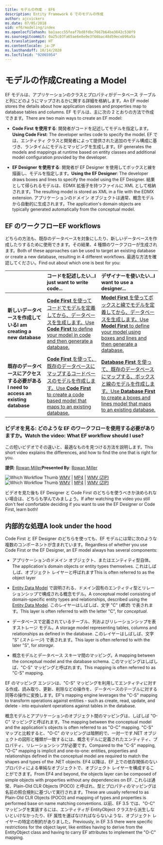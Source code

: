 ```yaml
---
title: モデルの作成 - EF6
description: Entity Framework 6 でのモデルの作成
author: ajcvickers
ms.date: 07/05/2018
uid: ef6/modeling/index
ms.openlocfilehash: ba1aacc55feaf7bd8fdbc7667b64ba3842c538f9
ms.sourcegitcommit: 0a25c03fa65ae6e0e0e3f66bac48d59eceb96a5a
ms.translationtype: HT
ms.contentlocale: ja-JP
ms.lasthandoff: 10/14/2020
ms.locfileid: "92065954"
---
```

# <a name="creating-a-model"></a><span data-ttu-id="80315-103">モデルの作成</span><span class="sxs-lookup"><span data-stu-id="80315-103">Creating a Model</span></span>

<span data-ttu-id="80315-104">EF モデルは、アプリケーションのクラスとプロパティがデータベース テーブルと列にどのようにマップされるかに関する詳細を格納します。</span><span class="sxs-lookup"><span data-stu-id="80315-104">An EF model stores the details about how application classes and properties map to database tables and columns.</span></span> <span data-ttu-id="80315-105">EF モデルは、主に次の 2 とおりの方法で作成できます。</span><span class="sxs-lookup"><span data-stu-id="80315-105">There are two main ways to create an EF model:</span></span>

- <span data-ttu-id="80315-106">**Code First を使用する**: 開発者がコードを記述してモデルを指定します。</span><span class="sxs-lookup"><span data-stu-id="80315-106">**Using Code First**: The developer writes code to specify the model.</span></span> <span data-ttu-id="80315-107">EF では、エンティティ クラスと開発者によって提供された追加のモデル構成に基づき、ランタイムにモデルとマッピングを生成します。</span><span class="sxs-lookup"><span data-stu-id="80315-107">EF generates the models and mappings at runtime based on entity classes and additional model configuration provided by the developer.</span></span>

- <span data-ttu-id="80315-108">**EF Designer を使用する**: 開発者が EF Designer を使用してボックスと線を描画し、モデルを指定します。</span><span class="sxs-lookup"><span data-stu-id="80315-108">**Using the EF Designer**: The developer draws boxes and lines to specify the model using the EF Designer.</span></span> <span data-ttu-id="80315-109">結果として得られるモデルは、EDMX 拡張子を持つファイルに XML として格納されます。</span><span class="sxs-lookup"><span data-stu-id="80315-109">The resulting model is stored as XML in a file with the EDMX extension.</span></span> <span data-ttu-id="80315-110">アプリケーションのドメイン オブジェクトは通常、概念モデルから自動的に生成されます。</span><span class="sxs-lookup"><span data-stu-id="80315-110">The application's domain objects are typically generated automatically from the conceptual model.</span></span>

## <a name="ef-workflows"></a><span data-ttu-id="80315-111">EF のワークフロー</span><span class="sxs-lookup"><span data-stu-id="80315-111">EF workflows</span></span>

<span data-ttu-id="80315-112">どちらの方法も、既存のデータベースを対象にしたり、新しいデータベースを作成したりするために使用できます。その結果、4 種類のワークフローが生成されます。</span><span class="sxs-lookup"><span data-stu-id="80315-112">Both of these approaches can be used to target an existing database or create a new database, resulting in 4 different workflows.</span></span>
<span data-ttu-id="80315-113">最適な方法を確認してください。</span><span class="sxs-lookup"><span data-stu-id="80315-113">Find out about which one is best for you:</span></span>  

|                                           | <span data-ttu-id="80315-114">コードを記述したい...</span><span class="sxs-lookup"><span data-stu-id="80315-114">I just want to write code...</span></span>                                                                                                                   | <span data-ttu-id="80315-115">デザイナーを使いたい...</span><span class="sxs-lookup"><span data-stu-id="80315-115">I want to use a designer...</span></span>                                                                                                                        |
|:------------------------------------------|:-----------------------------------------------------------------------------------------------------------------------------------------------|:---------------------------------------------------------------------------------------------------------------------------------------------------|
| <span data-ttu-id="80315-116">**新しいデータベースを作成している**</span><span class="sxs-lookup"><span data-stu-id="80315-116">**I am creating a new database**</span></span>          | [<span data-ttu-id="80315-117">**Code First** を使ってコードでモデルを定義してから、データベースを生成します。</span><span class="sxs-lookup"><span data-stu-id="80315-117">Use **Code First** to define your model in code and then generate a database.</span></span>](xref:ef6/modeling/code-first/workflows/new-database)           | [<span data-ttu-id="80315-118">**Model First** を使ってボックスと線でモデルを定義してから、データベースを生成します。</span><span class="sxs-lookup"><span data-stu-id="80315-118">Use **Model First** to define your model using boxes and lines and then generate a database.</span></span>](xref:ef6/modeling/designer/workflows/model-first)   |
| <span data-ttu-id="80315-119">**既存のデータベースにアクセスする必要がある**</span><span class="sxs-lookup"><span data-stu-id="80315-119">**I need to access an existing database**</span></span> | [<span data-ttu-id="80315-120">**Code First** を使って、既存のデータベースにマップするコードベースのモデルを作成します。</span><span class="sxs-lookup"><span data-stu-id="80315-120">Use **Code First** to create a code based model that maps to an existing database.</span></span>](xref:ef6/modeling/code-first/workflows/existing-database) | [<span data-ttu-id="80315-121">**Database First** を使って、既存のデータベースにマップする、ボックスと線のモデルを作成します。</span><span class="sxs-lookup"><span data-stu-id="80315-121">Use **Database First** to create a boxes and lines model that maps to an existing database.</span></span>](xref:ef6/modeling/designer/workflows/database-first) |

### <a name="watch-the-video-what-ef-workflow-should-i-use"></a><span data-ttu-id="80315-122">ビデオを見る: どのような EF のワークフローを使用する必要がありますか。</span><span class="sxs-lookup"><span data-stu-id="80315-122">Watch the video: What EF workflow should I use?</span></span>

<span data-ttu-id="80315-123">この短いビデオでその違いと、最適なものを見つける方法を説明します。</span><span class="sxs-lookup"><span data-stu-id="80315-123">This short video explains the differences, and how to find the one that is right for you.</span></span>

<span data-ttu-id="80315-124">**提供**: [Rowan Miller](https://romiller.com/)</span><span class="sxs-lookup"><span data-stu-id="80315-124">**Presented By**: [Rowan Miller](https://romiller.com/)</span></span>

<span data-ttu-id="80315-125">![Which Workflow Thumb](../media/whichworkflow-thumb.png) [WMV](https://download.microsoft.com/download/8/F/8/8F81F4CD-3678-4229-8D79-0C63FFA3C595/HDI_ITPro_Technet_winvideo_ChoseYourWorkflow.wmv) | [MP4](https://download.microsoft.com/download/8/F/8/8F81F4CD-3678-4229-8D79-0C63FFA3C595/HDI_ITPro_Technet_mp4video_ChoseYourWorkflow.m4v) | [WMV (ZIP)](https://download.microsoft.com/download/8/F/8/8F81F4CD-3678-4229-8D79-0C63FFA3C595/HDI_ITPro_Technet_winvideo_ChoseYourWorkflow.zip)</span><span class="sxs-lookup"><span data-stu-id="80315-125">![Which Workflow Thumb](../media/whichworkflow-thumb.png) [WMV](https://download.microsoft.com/download/8/F/8/8F81F4CD-3678-4229-8D79-0C63FFA3C595/HDI_ITPro_Technet_winvideo_ChoseYourWorkflow.wmv) | [MP4](https://download.microsoft.com/download/8/F/8/8F81F4CD-3678-4229-8D79-0C63FFA3C595/HDI_ITPro_Technet_mp4video_ChoseYourWorkflow.m4v) | [WMV (ZIP)](https://download.microsoft.com/download/8/F/8/8F81F4CD-3678-4229-8D79-0C63FFA3C595/HDI_ITPro_Technet_winvideo_ChoseYourWorkflow.zip)</span></span>

<span data-ttu-id="80315-126">ビデオを見た後も EF Designer と Code First のどちらを使うべきか決められない場合は、どちらも学んでみましょう。</span><span class="sxs-lookup"><span data-stu-id="80315-126">If after watching the video you still don't feel comfortable deciding if you want to use the EF Designer or Code First, learn both!</span></span>

## <a name="a-look-under-the-hood"></a><span data-ttu-id="80315-127">内部的な処理</span><span class="sxs-lookup"><span data-stu-id="80315-127">A look under the hood</span></span>

<span data-ttu-id="80315-128">Code First と EF Designer のどちらを使っても、EF モデルには常に次のような複数のコンポーネントが含まれています。</span><span class="sxs-lookup"><span data-stu-id="80315-128">Regardless of whether you use Code First or the EF Designer, an EF model always has several components:</span></span>

- <span data-ttu-id="80315-129">アプリケーションのドメイン オブジェクト、またはエンティティ型自体。</span><span class="sxs-lookup"><span data-stu-id="80315-129">The application's domain objects or entity types themselves.</span></span> <span data-ttu-id="80315-130">これはしばしば、オブジェクト レイヤーと呼ばれます</span><span class="sxs-lookup"><span data-stu-id="80315-130">This is often referred to as the object layer</span></span>

- <span data-ttu-id="80315-131">[Entity Data Model](xref:ef6/resources/glossary#entity-data-model) で説明される、ドメイン固有のエンティティ型とリレーションシップで構成される概念モデル。</span><span class="sxs-lookup"><span data-stu-id="80315-131">A conceptual model consisting of domain-specific entity types and relationships, described using the [Entity Data Model](xref:ef6/resources/glossary#entity-data-model).</span></span> <span data-ttu-id="80315-132">このレイヤーはしばしば、文字 "C" (_概念_) で表されます。</span><span class="sxs-lookup"><span data-stu-id="80315-132">This layer is often referred to with the letter "C", for _conceptual_.</span></span>

- <span data-ttu-id="80315-133">データベースで定義されているテーブル、列およびリレーションシップを表すストレージ モデル。</span><span class="sxs-lookup"><span data-stu-id="80315-133">A storage model representing tables, columns and relationships as defined in the database.</span></span> <span data-ttu-id="80315-134">このレイヤーはしばしば、文字 "S" (_ストレージ_) で表されます。</span><span class="sxs-lookup"><span data-stu-id="80315-134">This layer is often referred to with the later "S", for _storage_.</span></span>  

- <span data-ttu-id="80315-135">概念モデルとデータベース スキーマ間のマッピング。</span><span class="sxs-lookup"><span data-stu-id="80315-135">A mapping between the conceptual model and the database schema.</span></span> <span data-ttu-id="80315-136">このマッピングはしばしば、"C-S" マッピングと呼ばれます。</span><span class="sxs-lookup"><span data-stu-id="80315-136">This mapping is often referred to as "C-S" mapping.</span></span>

<span data-ttu-id="80315-137">EF のマッピング エンジンは、"C-S" マッピングを利用してエンティティに対する作成、読み取り、更新、削除などの操作を、データベースのテーブルに対する同等の操作に変換します。</span><span class="sxs-lookup"><span data-stu-id="80315-137">EF's mapping engine leverages the "C-S" mapping to transform operations against entities - such as create, read, update, and delete - into equivalent operations against tables in the database.</span></span>

<span data-ttu-id="80315-138">概念モデルとアプリケーションのオブジェクト間のマッピングは、しばしば "O-C" マッピングと呼ばれます。</span><span class="sxs-lookup"><span data-stu-id="80315-138">The mapping between the conceptual model and the application's objects is often referred to as "O-C" mapping.</span></span> <span data-ttu-id="80315-139">"C-S" マップと比較すると、"O-C" のマッピングは暗黙的で、一対一です.NET オブジェクトの図形と種類が一致するには、概念モデルに定義されたエンティティ、プロパティ、リレーションシップが必要です。</span><span class="sxs-lookup"><span data-stu-id="80315-139">Compared to the "C-S" mapping, "O-C" mapping is implicit and one-to-one: entities, properties and relationships defined in the conceptual model are required to match the shapes and types of the .NET objects.</span></span> <span data-ttu-id="80315-140">EF4 以降は、EF 上での依存関係のないプロパティによる単純なオブジェクトで、オブジェクト レイヤーを構成することができます。</span><span class="sxs-lookup"><span data-stu-id="80315-140">From EF4 and beyond, the objects layer can be composed of simple objects with properties without any dependencies on EF.</span></span> <span data-ttu-id="80315-141">これらは通常、Plain-Old CLR Objects (POCO) と呼ばれ、型とプロパティのマッピングは名前の照合規則に基づいて実行されます。</span><span class="sxs-lookup"><span data-stu-id="80315-141">These are usually referred to as Plain-Old CLR Objects (POCO) and mapping of types and properties is performed base on name matching conventions.</span></span> <span data-ttu-id="80315-142">以前、EF 3.5 では、"O-C" マッピングを実装するには、エンティティが EntityObject クラスから派生しないといけなかったり、EF 属性を運ばなければならないような、オブジェクト レイヤーの特定の制約がありました。</span><span class="sxs-lookup"><span data-stu-id="80315-142">Previously, in EF 3.5 there were specific restrictions for the object layer, like entities having to derive from the EntityObject class and having to carry EF attributes to implement the "O-C" mapping.</span></span>
